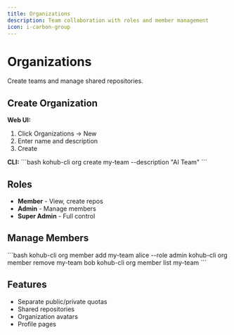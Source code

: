 ```yaml
---
title: Organizations
description: Team collaboration with roles and member management
icon: i-carbon-group
---
```


# Organizations

Create teams and manage shared repositories.

## Create Organization

**Web UI:**
1. Click Organizations → New
2. Enter name and description
3. Create

**CLI:**
\`\`\`bash
kohub-cli org create my-team --description "AI Team"
\`\`\`

## Roles

- **Member** - View, create repos
- **Admin** - Manage members
- **Super Admin** - Full control

## Manage Members

\`\`\`bash
kohub-cli org member add my-team alice --role admin
kohub-cli org member remove my-team bob
kohub-cli org member list my-team
\`\`\`

## Features

- Separate public/private quotas
- Shared repositories
- Organization avatars
- Profile pages
